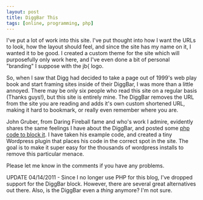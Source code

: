```yaml
--- 
layout: post
title: DiggBar This
tags: [online, programming, php]
---
```


I've put a lot of work into this site.  I've put thought into how I want the URLs to look, how the layout should feel, and since the site has my name on it, I wanted it to be good.  I created a custom theme for the site which will purposefully only work here, and I've even done a bit of personal "branding" I suppose with the jb{ logo. 
 
So, when I saw that Digg had decided to take a page out of 1999's web play book and start framing sites inside of their DiggBar, I was more than a little annoyed.  There may be only six people who read this site on a regular basis (Thanks guys!), but this site is entirely mine.  The DiggBar removes the URL from the site you are reading and adds it's own custom shortened URL, making it hard to bookmark, or really even remember where you are.  

John Gruber, from Daring Fireball fame and who's work I admire, evidently shares the same feelings I have about the DiggBar, and posted some [php code to block it][1].  I have taken his example code, and created a tiny Wordpress plugin that places his code in the correct spot in the site.  The goal is to make it super easy for the thousands of wordpress installs to remove this particular menace.  

Please let me know in the comments if you have any problems.

UPDATE 04/14/2011 - Since I no longer use PHP for this blog, I've dropped support for the DiggBar block. However, there are several great alternatives out there. Also, is the DiggBar even a *thing* anymore? I'm not sure.

[1]: http://daringfireball.net/2009/04/how_to_block_the_diggbar
